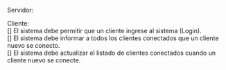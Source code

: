 Servidor:  
  
Cliente:  
[] El sistema debe permitir que un cliente ingrese al sistema (Login).  
[] El sistema debe informar a todos los clientes conectados que un cliente nuevo se conecto.  
[] El sistema debe actualizar el listado de clientes conectados cuando un cliente nuevo se conecte.  

  